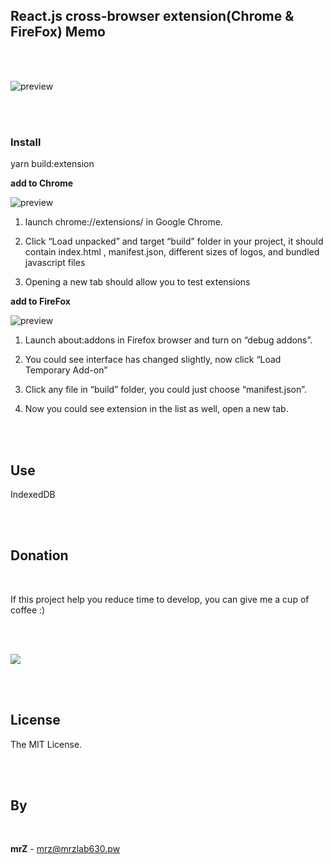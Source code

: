 ## React.js cross-browser extension(Chrome & FireFox) Memo

 <br>
 <br>

![preview](https://github.com/mrzlab630/react-cross-browser-extension/blob/master/src/assets/gifs/actions.gif?raw=true)

 <br>
 
 <br>

### Install

yarn build:extension

**add to Chrome** 

![preview](https://github.com/mrzlab630/react-cross-browser-extension/blob/master/src/assets/gifs/install.gif?raw=true)

1. launch chrome://extensions/ in Google Chrome.

2. Click “Load unpacked” and target “build” folder in your project, it should contain index.html , manifest.json, different sizes of logos, and bundled javascript files 

3. Opening a new tab should allow you to test extensions



**add to FireFox** 

![preview](https://github.com/mrzlab630/react-cross-browser-extension/blob/master/src/assets/gifs/install_ff.gif?raw=true)


1. Launch about:addons in Firefox browser and turn on “debug addons”.

2. You could see interface has changed slightly, now click “Load Temporary Add-on”

3. Click any file in “build” folder, you could just choose “manifest.json”.

4. Now you could see extension in the list as well, open a new tab.

 <br>
 
 <br>


## Use

IndexedDB

 <br>
 
 <br>

 ## Donation
 
 <br>
 
 If this project help you reduce time to develop, you can give me a cup of coffee :)
 
 <br>
 
 <br>
 
 [![](https://www.paypalobjects.com/en_US/i/btn/btn_donateCC_LG.gif)](https://www.paypal.com/cgi-bin/webscr?cmd=_s-xclick&hosted_button_id=3FYLY9YVBTSEL)
 
 <br>
 
 <br>
 
 ## License
 
 The MIT License.
 
 <br>
 
 <br>
 
 ## By
 
 <br>
 
 **mrZ** - mrz@mrzlab630.pw